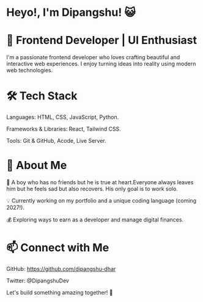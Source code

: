# Heyo!, I'm Dipangshu! 😺

# 🚀 Frontend Developer | UI Enthusiast

I'm a passionate frontend developer who loves crafting beautiful and interactive web experiences. I enjoy turning ideas into reality using modern web technologies.

# 🛠️ Tech Stack

Languages: HTML, CSS, JavaScript, Python.

Frameworks & Libraries: React, Tailwind CSS.

Tools: Git & GitHub, Acode, Live Server.


# 🌟 About Me

🐧 A boy who has no friends but he is true at heart.Everyone always leaves him but he feels sad but also recovers. His only goal is to work solo. 

💡 Currently working on my portfolio and a unique coding language (coming 2027!).

💰 Exploring ways to earn as a developer and manage digital finances.


# 📫 Connect with Me

GitHub: https://github.com/dipangshu-dhar

Twitter: @DipangshuDev


Let's build something amazing together! 🚀
